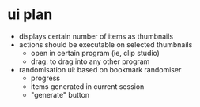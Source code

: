 # ui plan
- displays certain number of items as thumbnails
- actions should be executable on selected thumbnails
    - open in certain program (ie, clip studio)
    - drag: to drag into any other program
- randomisation ui: based on bookmark randomiser
    - progress
    - items generated in current session
    - "generate" button